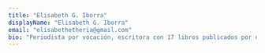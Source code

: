 ```yaml
---
title: "Elisabeth G. Iborra"
displayName: "Elisabeth G. Iborra"
email: "elisabethetheria@gmail.com"
bio: "Periodista por vocación, escritora con 17 libros publicados por derivación lógica, viajera por necesidad, investigadora por curiosidad, y, ante todo, profesional independiente.﻿"
---
```



